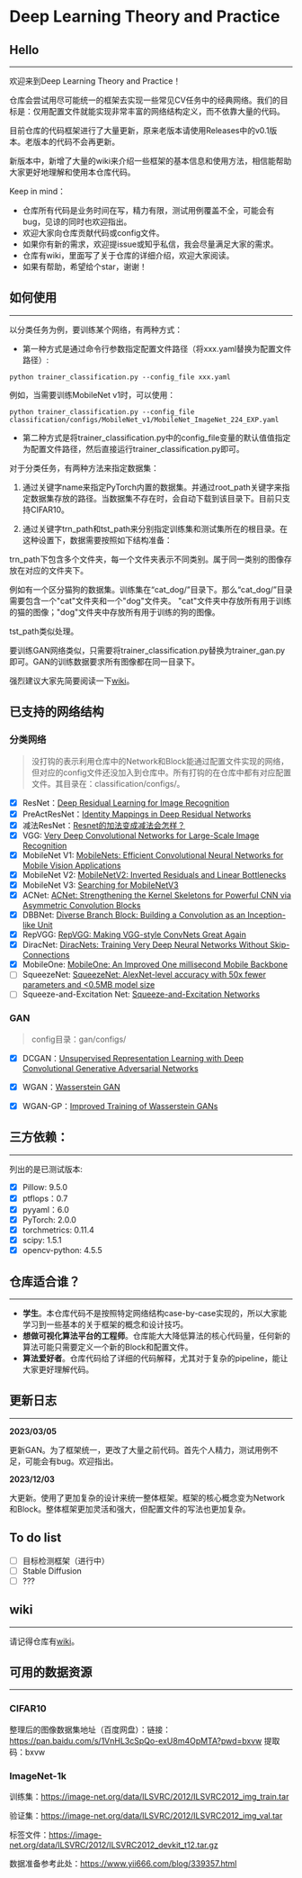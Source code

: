 # Deep Learning Theory and Practice

## Hello

--------------------
欢迎来到Deep Learning Theory and Practice！

仓库会尝试用尽可能统一的框架去实现一些常见CV任务中的经典网络。我们的目标是：仅用配置文件就能实现非常丰富的网络结构定义，而不依靠大量的代码。

目前仓库的代码框架进行了大量更新，原来老版本请使用Releases中的v0.1版本。老版本的代码不会再更新。

新版本中，新增了大量的wiki来介绍一些框架的基本信息和使用方法，相信能帮助大家更好地理解和使用本仓库代码。

Keep in mind：
* 仓库所有代码是业务时间在写，精力有限，测试用例覆盖不全，可能会有bug，见谅的同时也欢迎指出。
* 欢迎大家向仓库贡献代码或config文件。
* 如果你有新的需求，欢迎提issue或知乎私信，我会尽量满足大家的需求。
* 仓库有wiki，里面写了关于仓库的详细介绍，欢迎大家阅读。
* 如果有帮助，希望给个star，谢谢！

## 如何使用

--------------------

以分类任务为例，要训练某个网络，有两种方式：

* 第一种方式是通过命令行参数指定配置文件路径（将xxx.yaml替换为配置文件路径）:
```shell 
python trainer_classification.py --config_file xxx.yaml
```
例如，当需要训练MobileNet v1时，可以使用：
```shell
python trainer_classification.py --config_file classification/configs/MobileNet_v1/MobileNet_ImageNet_224_EXP.yaml
```

* 第二种方式是将trainer_classification.py中的config_file变量的默认值值指定为配置文件路径，然后直接运行trainer_classification.py即可。


对于分类任务，有两种方法来指定数据集：

1. 通过关键字name来指定PyTorch内置的数据集。并通过root_path关键字来指定数据集存放的路径。当数据集不存在时，会自动下载到该目录下。目前只支持CIFAR10。

2. 通过关键字trn_path和tst_path来分别指定训练集和测试集所在的根目录。在这种设置下，数据需要按照如下结构准备：

trn_path下包含多个文件夹，每一个文件夹表示不同类别。属于同一类别的图像存放在对应的文件夹下。

例如有一个区分猫狗的数据集。训练集在“cat_dog/”目录下。那么“cat_dog/”目录需要包含一个"cat"文件夹和一个"dog"文件夹。 "cat"文件夹中存放所有用于训练的猫的图像；"dog"文件夹中存放所有用于训练的狗的图像。

tst_path类似处理。


要训练GAN网络类似，只需要将trainer_classification.py替换为trainer_gan.py即可。GAN的训练数据要求所有图像都在同一目录下。

强烈建议大家先简要阅读一下[wiki](https://github.com/civat/DL-Theory-Practice/wiki)。

## 已支持的网络结构

### 分类网络

> 没打钩的表示利用仓库中的Network和Block能通过配置文件实现的网络，但对应的config文件还没加入到仓库中。所有打钩的在仓库中都有对应配置文件。其目录在：classification/configs/。


- [x] ResNet：[Deep Residual Learning for Image Recognition](https://arxiv.org/abs/1512.03385)
- [x] PreActResNet：[Identity Mappings in Deep Residual Networks](https://arxiv.org/abs/1603.05027)
- [x] 减法ResNet：[Resnet的加法变成减法会怎样？](https://www.zhihu.com/question/433548556/answer/2938153423)
- [x] VGG: [Very Deep Convolutional Networks for Large-Scale Image Recognition](https://arxiv.org/abs/1409.1556)
- [x] MobileNet V1: [MobileNets: Efficient Convolutional Neural Networks for Mobile Vision Applications](https://arxiv.org/abs/1704.04861)
- [x] MobileNet V2: [MobileNetV2: Inverted Residuals and Linear Bottlenecks](https://arxiv.org/abs/1801.04381)
- [x] MobileNet V3: [Searching for MobileNetV3](https://arxiv.org/abs/1905.02244)
- [x] ACNet: [ACNet: Strengthening the Kernel Skeletons for Powerful CNN via Asymmetric Convolution Blocks](https://arxiv.org/abs/1908.03930)
- [x] DBBNet: [Diverse Branch Block: Building a Convolution as an Inception-like Unit](https://arxiv.org/abs/2103.13425)
- [x] RepVGG: [RepVGG: Making VGG-style ConvNets Great Again](https://arxiv.org/abs/2101.03697)
- [x] DiracNet: [DiracNets: Training Very Deep Neural Networks Without Skip-Connections](https://arxiv.org/abs/1706.00388)
- [x] MobileOne: [MobileOne: An Improved One millisecond Mobile Backbone](https://arxiv.org/abs/2206.04040)
- [ ] SqueezeNet: [SqueezeNet: AlexNet-level accuracy with 50x fewer parameters and <0.5MB model size](https://arxiv.org/abs/1602.07360)
- [ ] Squeeze-and-Excitation Net: [Squeeze-and-Excitation Networks](https://arxiv.org/abs/1709.01507)

### GAN

> config目录：gan/configs/

- [x] DCGAN：[Unsupervised Representation Learning with Deep Convolutional Generative Adversarial Networks](https://arxiv.org/abs/1511.06434)
- [x] WGAN：[Wasserstein GAN](https://arxiv.org/abs/1701.07875)
- [x] WGAN-GP：[Improved Training of Wasserstein GANs](https://arxiv.org/abs/1704.00028)


## 三方依赖：

--------------------

列出的是已测试版本:
- [x] Pillow: 9.5.0
- [x] ptflops：0.7
- [x] pyyaml：6.0
- [x] PyTorch: 2.0.0
- [x] torchmetrics: 0.11.4
- [x] scipy: 1.5.1
- [x] opencv-python: 4.5.5

## 仓库适合谁？

--------------------

* **学生**。本仓库代码不是按照特定网络结构case-by-case实现的，所以大家能学习到一些基本的关于框架的概念和设计技巧。
* **想做可视化算法平台的工程师**。仓库能大大降低算法的核心代码量，任何新的算法可能只需要定义一个新的Block和配置文件。
* **算法爱好者**。仓库代码给了详细的代码解释，尤其对于复杂的pipeline，能让大家更好理解代码。


## 更新日志

--------------------

**2023/03/05**

更新GAN。为了框架统一，更改了大量之前代码。首先个人精力，测试用例不足，可能会有bug。欢迎指出。

**2023/12/03**

大更新。使用了更加复杂的设计来统一整体框架。框架的核心概念变为Network和Block。整体框架更加灵活和强大，但配置文件的写法也更加复杂。

## To do list

- [ ] 目标检测框架（进行中）
- [ ] Stable Diffusion
- [ ] ???

## wiki

--------------------

请记得仓库有[wiki](https://github.com/civat/DL-Theory-Practice/wiki)。

## 可用的数据资源

--------------------
### CIFAR10

整理后的图像数据集地址（百度网盘）：链接：https://pan.baidu.com/s/1VnHL3cSpQo-exU8m4OpMTA?pwd=bxvw 提取码：bxvw

### ImageNet-1k
训练集：https://image-net.org/data/ILSVRC/2012/ILSVRC2012_img_train.tar

验证集：https://image-net.org/data/ILSVRC/2012/ILSVRC2012_img_val.tar

标签文件：https://image-net.org/data/ILSVRC/2012/ILSVRC2012_devkit_t12.tar.gz

数据准备参考此处：https://www.yii666.com/blog/339357.html